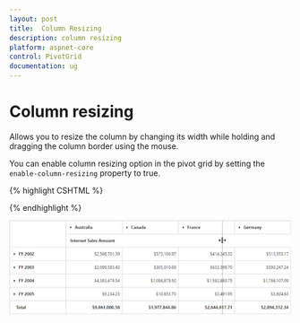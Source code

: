 ```yaml
---
layout: post
title:  Column Resizing
description: column resizing
platform: aspnet-core
control: PivotGrid
documentation: ug
---
```


# Column resizing

Allows you to resize the column by changing its width while holding and dragging the column border using the mouse.

You can enable column resizing option in the pivot grid by setting the `enable-column-resizing` property to true.

{% highlight CSHTML %}

<ej-pivot-grid id="PivotGrid1" enable-column-resizing="true"></ej-pivot-grid>

{% endhighlight %} 

![](Column-Resizing_images/columnresizing.png)
